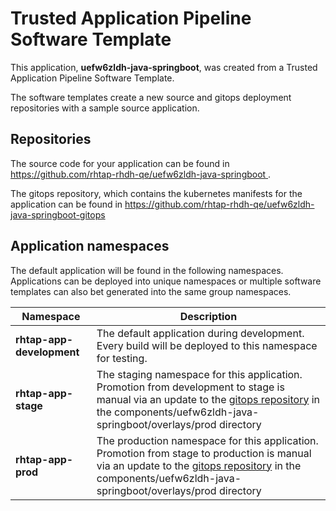 # Trusted Application Pipeline Software Template

This application, **uefw6zldh-java-springboot**, was created from a Trusted Application Pipeline Software Template.

The software templates create a new source and gitops deployment repositories with a sample source application. 

## Repositories

The source code for your application can be found in [https://github.com/rhtap-rhdh-qe/uefw6zldh-java-springboot ](https://github.com/rhtap-rhdh-qe/uefw6zldh-java-springboot ).
 
The gitops repository, which contains the kubernetes manifests for the application can be found in 
[https://github.com/rhtap-rhdh-qe/uefw6zldh-java-springboot-gitops ](https://github.com/rhtap-rhdh-qe/uefw6zldh-java-springboot-gitops ) 

## Application namespaces 

The default application will be found in the following namespaces. Applications can be deployed into unique namespaces or multiple software templates can also bet generated into the same group namespaces.  

|  Namespace   |  Description   |  
| -------- | -------- |   
| **rhtap-app-development** | The default application during development. Every build will be deployed to this namespace for testing. | 
| **rhtap-app-stage** | The staging namespace for this application. Promotion from development to stage is manual via an update to the [gitops repository](https://github.com/rhtap-rhdh-qe/uefw6zldh-java-springboot-gitops ) in the components/uefw6zldh-java-springboot/overlays/prod directory |  
| **rhtap-app-prod** | The production namespace for this application. Promotion from stage to production is manual via an update to the [gitops repository](https://github.com/rhtap-rhdh-qe/uefw6zldh-java-springboot-gitops ) in the components/uefw6zldh-java-springboot/overlays/prod directory | 